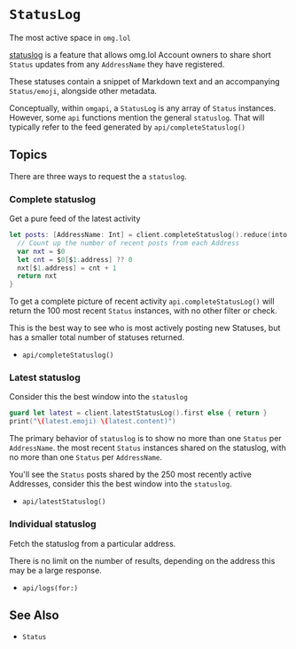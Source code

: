 # ``StatusLog``

The most active space in `omg.lol`

[statuslog](https://status.lol) is a feature that allows omg.lol Account owners to share short ``Status`` updates from any ``AddressName`` they have registered. 

These statuses contain a snippet of Markdown text and an accompanying ``Status/emoji``, alongside other metadata.

Conceptually, within `omgapi`, a `StatusLog` is any array of `Status` instances. However, some `api` functions mention the general `statuslog`. That will typically refer to the feed generated by ``api/completeStatuslog()``

## Topics

There are three ways to request the a `statuslog`.

### Complete statuslog

Get a pure feed of the latest activity

```swift
let posts: [AddressName: Int] = client.completeStatuslog().reduce(into: [:]) {
  // Count up the number of recent posts from each Address
  var nxt = $0
  let cnt = $0[$1.address] ?? 0
  nxt[$1.address] = cnt + 1
  return nxt
}
```

To get a complete picture of recent activity `api.completeStatusLog()` will return the 100 most recent `Status` instances, with no other filter or check.

This is the best way to see who is most actively posting new Statuses, but has a smaller total number of statuses returned. 

- ``api/completeStatuslog()``

### Latest statuslog

Consider this the best window into the `statuslog`

```swift
guard let latest = client.latestStatusLog().first else { return }
print("\(latest.emoji) \(latest.content)")
```

The primary behavior of `statuslog` is to show no more than one `Status` per ``AddressName``.  the most recent `Status` instances shared on the statuslog, with no more than one `Status` per ``AddressName``. 

You'll see the `Status` posts shared by the 250 most recently active Addresses, consider this the best window into the `statuslog`.

- ``api/latestStatuslog()``

### Individual statuslog

Fetch the statuslog from a particular address.

There is no limit on the number of results, depending on the address this may be a large response.

- ``api/logs(for:)``

## See Also

- ``Status``
